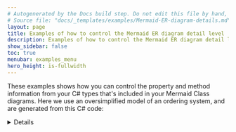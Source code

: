 ```yaml
---
# Autogenerated by the Docs build step. Do not edit this file by hand, as your edits will be overwritten by the next Docs build.
# Source file: "docs/_templates/examples/Mermaid-ER-diagram-details.md"
layout: page
title: Examples of how to control the Mermaid ER diagram detail level
description: Examples of how to control the Mermaid ER diagram detail level
show_sidebar: false
toc: true
menubar: examples_menu
hero_height: is-fullwidth
---
```

These examples shows how you can control the property and method information from your C# types that's included in your Mermaid Class diagrams. Here we use an oversimplified model of an ordering system, and are generated from this C# code: 
<details>
```csharp
using Microsoft.EntityFrameworkCore;
using System.Collections.Generic;

namespace DryGen.Templates.Mermaid;

public class Customer
{
    public int Id { get; set; }
    public string Name { get; set; }
    public ICollection<Order> Orders { get; set; }
}

public class Order
{
    public int Id { get; set; }
    public int CustomerId { get; set; }
    public bool? IsCompleted { get; set; }
    public Customer Customer { get; set; }
    public ICollection<OrderLine> Lines { get; set; }
}

public class OrderLine
{
    public int LineNumber { get; set; }
    public int Quantity { get; set; }
    public int OrderId { get; set; }
    public Order Order { get; set; }
    public int ProductId { get; set; }
    public Product Product { get; set; }
}

public class Product
{
    public int Id { get; set; }
    public string Name { get; set; }
    public int ProductCategoryId { get; set; }
    public ProductCategory ProductCategory { get; set; }
    public ICollection<Stock> InStock { get; set; }
}

public class ProductCategory
{
    public int Id { get; set; }
    public string Name { get; set; }
    public ICollection<Product> Products { get; set; }
}

public class Warehouse
{
    public int Id { get; set; }
    public string Name { get; set; }
    public ICollection<Stock> ProductsInStock { get; set; }
}

public class Stock
{
    public int ProductId { get; set; }
    public Product Product { get; set; }
    public int WarehouseId { get; set; }
    public Warehouse Warehouse { get; set; }
    public int Quantity { get; set; }
}

public class ExampleDbContext : DbContext
{
    public DbSet<Customer> Customers { get; set; }
    public DbSet<Order> Orders { get; set; }
    public DbSet<Product> Products { get; set; }
    public DbSet<ProductCategory> ProductCategories { get; set; }
    public DbSet<Warehouse> Warehouses { get; set; }
    public ExampleDbContext(DbContextOptions options) : base(options) { }
    protected override void OnModelCreating(ModelBuilder modelBuilder)
    {
        modelBuilder.Entity<Customer>().HasKey(x => x.Id);
        modelBuilder.Entity<Order>().HasKey(x => x.Id);
        modelBuilder.Entity<OrderLine>().HasKey(x => new { x.OrderId, x.LineNumber });
        modelBuilder.Entity<Product>().HasKey(x => x.Id);
        modelBuilder.Entity<ProductCategory>().HasKey(x => x.Id);
        modelBuilder.Entity<Warehouse>().HasKey(x => x.Id);
        modelBuilder.Entity<Stock>().HasKey(x => new { x.ProductId, x.WarehouseId });
    }
}
```
</details> 
&nbsp;
{% include notification.html status="is-dark" 
message="The options `--name-replace-from` and `--name-replace-to` works the same way for Mermaid ER diagram as for class diagrams. Look at the example in the [Mermaid Class diagram details examples](../mermaid-class-diagram-details/) for details." %} 

### Example one: No filtering
With no filtering there's a one-to-one mapping from the structure of your C# types to the entities in the Mermaid ER diagram.
#### The commandline
`dry-gen mermaid-er-diagram-from-efcore --input-file src/develop/DryGen.Docs/bin/Release/net6.0/DryGen.Docs.dll --output-file docs/examples/mermaid-er-diagram-details.md --replace-token-in-output-file .!.!.replace-token-for-mermaid-er-diagram-details-example-no-filtering.!.!.`
#### The resulting Mermaid diagram
```mermaid
erDiagram
	Customer {
		int Id PK
		string Name
	}
	Order {
		int Id PK
		int CustomerId FK
		bool IsCompleted "Null"
	}
	OrderLine {
		int OrderId PK
		int LineNumber PK
		int ProductId FK
		int Quantity
	}
	Product {
		int Id PK
		int ProductCategoryId FK
		string Name
	}
	ProductCategory {
		int Id PK
		string Name
	}
	Stock {
		int ProductId PK
		int WarehouseId PK
		int Quantity
	}
	Warehouse {
		int Id PK
		string Name
	}
	Customer ||..o{ Order : ""
	Order ||--o{ OrderLine : ""
	Product ||--o{ Stock : ""
	Product ||..o{ OrderLine : ""
	ProductCategory ||..o{ Product : ""
	Warehouse ||--o{ Stock : ""

```
### Example two: Control what attributes are displayed with `--attribute-type-exclusion`
In this example we have excluded the foreing key attributes, useful in diagrams where the relationships gives enough details anyway.
#### The commandline
`dry-gen mermaid-er-diagram-from-efcore --input-file src/develop/DryGen.Docs/bin/Release/net6.0/DryGen.Docs.dll --output-file docs/examples/mermaid-er-diagram-details.md --replace-token-in-output-file .!.!.replace-token-for-mermaid-er-diagram-details-example-attribute-type-exclusion.!.!. --attribute-type-exclusion foreignkeys`
#### The resulting Mermaid diagram
```mermaid
erDiagram
	Customer {
		int Id PK
		string Name
	}
	Order {
		int Id PK
		bool IsCompleted "Null"
	}
	OrderLine {
		int LineNumber PK
		int Quantity
	}
	Product {
		int Id PK
		string Name
	}
	ProductCategory {
		int Id PK
		string Name
	}
	Stock {
		int Quantity
	}
	Warehouse {
		int Id PK
		string Name
	}
	Customer ||..o{ Order : ""
	Order ||--o{ OrderLine : ""
	Product ||--o{ Stock : ""
	Product ||..o{ OrderLine : ""
	ProductCategory ||..o{ Product : ""
	Warehouse ||--o{ Stock : ""

```
### Example three: Control what relationships are displayed with `--relationship-type-exclusion`
If you want a ER diagram that's more like an entity listing, you can exclude all relationships.
#### The commandline
`dry-gen mermaid-er-diagram-from-efcore --input-file src/develop/DryGen.Docs/bin/Release/net6.0/DryGen.Docs.dll --output-file docs/examples/mermaid-er-diagram-details.md --replace-token-in-output-file .!.!.replace-token-for-mermaid-er-diagram-details-example-relationship-type-exclusion.!.!. --relationship-type-exclusion all`
#### The resulting Mermaid diagram
```mermaid
erDiagram
	Customer {
		int Id PK
		string Name
	}
	Order {
		int Id PK
		int CustomerId FK
		bool IsCompleted "Null"
	}
	OrderLine {
		int OrderId PK
		int LineNumber PK
		int ProductId FK
		int Quantity
	}
	Product {
		int Id PK
		int ProductCategoryId FK
		string Name
	}
	ProductCategory {
		int Id PK
		string Name
	}
	Stock {
		int ProductId PK
		int WarehouseId PK
		int Quantity
	}
	Warehouse {
		int Id PK
		string Name
	}

```
### Example four: Hide attribute key type column with `--exclude-attribute-keytypes`
You can hide the attribute's key type (primary key and/or foreign key) information in situations where is not an important aspect of your diagram.
#### The commandline
`dry-gen mermaid-er-diagram-from-efcore --input-file src/develop/DryGen.Docs/bin/Release/net6.0/DryGen.Docs.dll --output-file docs/examples/mermaid-er-diagram-details.md --replace-token-in-output-file .!.!.replace-token-for-mermaid-er-diagram-details-example-exclude-attribute-keytypes.!.!. --exclude-attribute-keytypes true`
#### The resulting Mermaid diagram
```mermaid
erDiagram
	Customer {
		int Id
		string Name
	}
	Order {
		int Id
		int CustomerId
		bool IsCompleted "Null"
	}
	OrderLine {
		int OrderId
		int LineNumber
		int ProductId
		int Quantity
	}
	Product {
		int Id
		int ProductCategoryId
		string Name
	}
	ProductCategory {
		int Id
		string Name
	}
	Stock {
		int ProductId
		int WarehouseId
		int Quantity
	}
	Warehouse {
		int Id
		string Name
	}
	Customer ||..o{ Order : ""
	Order ||--o{ OrderLine : ""
	Product ||--o{ Stock : ""
	Product ||..o{ OrderLine : ""
	ProductCategory ||..o{ Product : ""
	Warehouse ||--o{ Stock : ""

```
### Example five: Hide attribute comments column with `--exclude-attribute-comments`
You can hide the attribute's comments in situations where is not an important aspect of your diagram.
#### The commandline
`dry-gen mermaid-er-diagram-from-efcore --input-file src/develop/DryGen.Docs/bin/Release/net6.0/DryGen.Docs.dll --output-file docs/examples/mermaid-er-diagram-details.md --replace-token-in-output-file .!.!.replace-token-for-mermaid-er-diagram-details-example-exclude-attribute-comments.!.!. --exclude-attribute-comments true`
#### The resulting Mermaid diagram
```mermaid
erDiagram
	Customer {
		int Id PK
		string Name
	}
	Order {
		int Id PK
		int CustomerId FK
		bool IsCompleted
	}
	OrderLine {
		int OrderId PK
		int LineNumber PK
		int ProductId FK
		int Quantity
	}
	Product {
		int Id PK
		int ProductCategoryId FK
		string Name
	}
	ProductCategory {
		int Id PK
		string Name
	}
	Stock {
		int ProductId PK
		int WarehouseId PK
		int Quantity
	}
	Warehouse {
		int Id PK
		string Name
	}
	Customer ||..o{ Order : ""
	Order ||--o{ OrderLine : ""
	Product ||--o{ Stock : ""
	Product ||..o{ OrderLine : ""
	ProductCategory ||..o{ Product : ""
	Warehouse ||--o{ Stock : ""

```
### Example six: Filter out attributes with `--exclude-propertynames`
If your C# code follows a convention where all entities have some pure technical properties, e.g. CreatedBy, CreatedAt, ModifiedBy and ModifiedAt, your diagram might be more focused if these properties are excluded. The same might be true if you uses synthetic generated identifiers in your entities.

In this example we show how we can excluded syntetic generated identifiers from our model, both primary keys and forign keys, with `--exclude-propertynames .*Id$`
#### The commandline
`dry-gen mermaid-er-diagram-from-efcore --input-file src/develop/DryGen.Docs/bin/Release/net6.0/DryGen.Docs.dll --output-file docs/examples/mermaid-er-diagram-details.md --replace-token-in-output-file .!.!.replace-token-for-mermaid-er-diagram-details-example-exclude-propertynames.!.!. --exclude-propertynames .*Id$`
#### The resulting Mermaid diagram
```mermaid
erDiagram
	Customer {
		string Name
	}
	Order {
		bool IsCompleted "Null"
	}
	OrderLine {
		int LineNumber PK
		int Quantity
	}
	Product {
		string Name
	}
	ProductCategory {
		string Name
	}
	Stock {
		int Quantity
	}
	Warehouse {
		string Name
	}
	Customer ||..o{ Order : ""
	Order ||--o{ OrderLine : ""
	Product ||--o{ Stock : ""
	Product ||..o{ OrderLine : ""
	ProductCategory ||..o{ Product : ""
	Warehouse ||--o{ Stock : ""

```
{% include convert-fenced-mermaid-code-blocks-to-mermaid-div-script.html %}